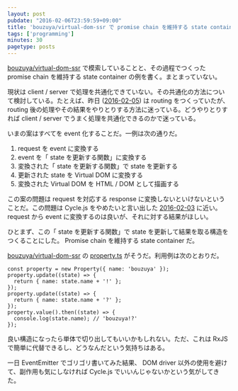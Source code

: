 ```yaml
---
layout: post
pubdate: "2016-02-06T23:59:59+09:00"
title: 'bouzuya/virtual-dom-ssr で promise chain を維持する state container をつくった'
tags: ['programming']
minutes: 30
pagetype: posts
---
```

[bouzuya/virtual-dom-ssr][]  で模索していることと、その過程でつくった promise chain を維持する state container の例を書く。まとまっていない。

現状は client / server で処理を共通化できていない。その共通化の方法について検討している。たとえば、昨日 ([2016-02-05][]) は routing をつくっていたが、 routing 後の処理やその結果をやりとりする方法に迷っている。どうやりとりすれば client / server でうまく処理を共通化できるのかで迷っている。

いまの案はすべてを event 化することだ。一例は次の通りだ。

1. request を event に変換する
2. event を「 state を更新する関数」に変換する
3. 変換された「 state を更新する関数」で state を更新する
4. 更新された state を Virtual DOM に変換する
5. 変換された Virtual DOM を HTML / DOM として描画する

この案の問題は request を対応する response に変換しないといけないということだ。この問題は Cycle.js をやめたいと言い出した [2016-02-03][] に近い。 request から event に変換するのは良いが、それに対する結果がほしい。

ひとまず、この「 state を更新する関数」で state を更新して結果を取る構造をつくることにした。 Promise chain を維持する  state container だ。

[bouzuya/virtual-dom-ssr][] の [property.ts](https://github.com/bouzuya/virtual-dom-ssr/blob/84475689f256eb5c6967ddbde21e153b9e5e2eb0/src/property.ts) がそうだ。利用例は次のとおりだ。

```
const property = new Property({ name: 'bouzuya' });
property.update((state) => {
  return { name: state.name + '!' };
});
property.update((state) => {
  return { name: state.name + '?' };
});
property.value().then((state) => {
  console.log(state.name); // 'bouzuya!?'
});
```

良い構造になったら単体で切り出してもいいかもしれない。ただ、これは RxJS で簡単に代替できるし、どうなんだという気持ちはある。

一日 EventEmitter でゴリゴリ書いてみた結果、 DOM driver 以外の使用を避けて、副作用も気にしなければ Cycle.js でいいんじゃないかという気がしてきた。

[2016-02-03]: http://blog.bouzuya.net/2016/02/03/
[2016-02-05]: http://blog.bouzuya.net/2016/02/05/
[bouzuya/virtual-dom-ssr]: https://github.com/bouzuya/virtual-dom-ssr
